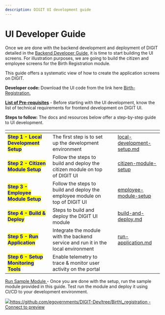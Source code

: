 ```yaml
---
description: DIGIT UI development guide
---
```


# UI Developer Guide

Once we are done with the backend development and deployment of DIGIT detailed in the [Backend Developer Guide](../backend-developer-guide/), it is time to start building the UI screens. For illustration purposes, we are going to build the citizen and employee screens for the Birth Registration module.&#x20;

This guide offers a systematic view of how to create the application screens on DIGIT.

**Developer code:** Download the UI code from the link here [Birth-Registration. ](https://github.com/egovernments/DIGIT-Dev/tree/Birth\_registration)

[**List of Pre-requisites**](../backend-developer-guide/section-0-prep/development-pre-requisites.md) - Before starting with the UI development, know the list of technical requirements for frontend development on DIGIT UI.

**Steps to follow:** The docs and resources below offer a step-by-step guide to UI development.

<table data-view="cards"><thead><tr><th></th><th></th><th></th><th data-hidden data-card-target data-type="content-ref"></th></tr></thead><tbody><tr><td><mark style="color:blue;"><strong>Step 1 - Local Development Setup</strong></mark></td><td>The first step is to set up the development environment</td><td></td><td><a href="local-development-setup.md">local-development-setup.md</a></td></tr><tr><td><mark style="color:blue;"><strong>Step 2 - Citizen Module Setup</strong></mark></td><td>Follow the steps to build and deploy the citizen module on top of DIGIT UI</td><td></td><td><a href="citizen-module-setup/">citizen-module-setup</a></td></tr><tr><td><mark style="color:blue;"><strong>Step 3 - Employee Module Setup</strong></mark></td><td>Follow the steps to build and deploy the employee module on top of DIGIT UI</td><td></td><td><a href="employee-module-setup/">employee-module-setup</a></td></tr><tr><td><mark style="color:blue;"><strong>Step 4 - Build &#x26; Deploy</strong></mark></td><td>Steps to build and deploy the DIGIT UI module</td><td></td><td><a href="build-and-deploy.md">build-and-deploy.md</a></td></tr><tr><td><mark style="color:blue;"><strong>Step 5 - Run Application</strong></mark></td><td>Integrate the module with the backend service and run it in the local environment</td><td></td><td><a href="run-application.md">run-application.md</a></td></tr><tr><td><mark style="color:blue;"><strong>Step 6 - Setup Monitoring Tools</strong></mark></td><td>Enable telemetry to trace &#x26; monitor user activity on the portal</td><td></td><td></td></tr></tbody></table>

[Run Sample Module ](https://github.com/egovernments/DIGIT-Dev/tree/Birth\_registration)- Once you are done with the setup, run the sample module provided in this guide. Test run the module and deploy it using CI/CD to your development environment.

[![](https://github.githubassets.com/favicon.ico)https://github.com/egovernments/DIGIT-Dev/tree/Birth\_registration - Connect to preview](https://github.com/egovernments/DIGIT-Dev/tree/Birth\_registration)



